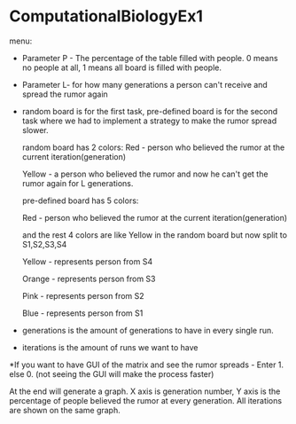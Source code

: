 # ComputationalBiologyEx1

menu:
* Parameter P - The percentage of the table filled with people.
0 means no people at all, 1 means all board is filled with people.

* Parameter L- for how many generations a person can't receive and spread the rumor again

* random board is for the first task, pre-defined board is for the second task where we had to implement a strategy to make the rumor spread slower.

  random board has 2 colors:
    Red - person who believed the rumor at the current iteration(generation)

    Yellow - a person who believed the rumor and now he can't get the rumor again for L generations.

  pre-defined board has 5 colors:

    Red - person who believed the rumor at the current iteration(generation)

    and the rest 4 colors are like Yellow in the random board but now split to S1,S2,S3,S4

    Yellow - represents person from S4 

    Orange - represents person from S3

    Pink - represents person from S2

    Blue - represents person from S1

* generations is the amount of generations to have in every single run.

* iterations is the amount of runs we want to have

*If you want to have GUI of the matrix and see the rumor spreads - Enter 1. else 0. (not seeing the GUI will make the process faster)

At the end will generate a graph. X axis is generation number, Y axis is the percentage of people believed the rumor at every generation.
All iterations are shown on the same graph.


